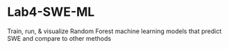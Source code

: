 # Lab4-SWE-ML
Train, run, &amp; visualize Random Forest machine learning models that predict SWE and compare to other methods
